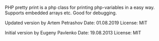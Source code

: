PHP pretty print is a php class for printing php-variables in a easy way. 
Supports embedded arrays etc. Good for debugging.

Updated version by Artem Petrashov 
Date: 01.08.2019
License: MIT

Initial version by Eugeny Pavlenko
Date: 19.08.2013
License: MIT
